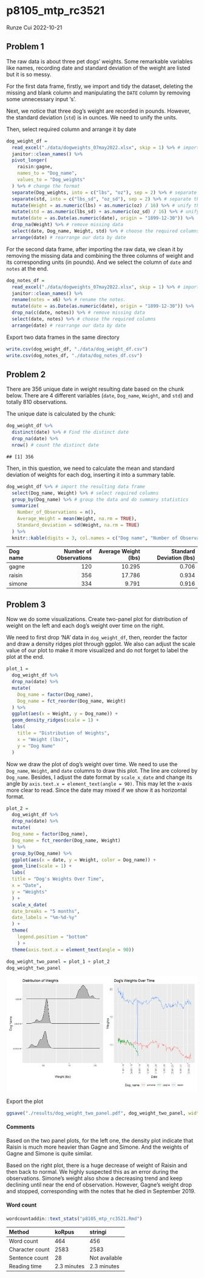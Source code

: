 p8105_mtp_rc3521
================
Runze Cui
2022-10-21

## Problem 1

The raw data is about three pet dogs’ weights. Some remarkable variables
like names, recording date and standard deviation of the weight are
listed but it is so messy.

For the first data frame, firstly, we import and tidy the dataset,
deleting the missing and blank column and manipulating the `DATE` column
by removing some unnecessary input ‘s’.

Next, we notice that three dog’s weight are recorded in pounds. However,
the standard deviation (`std`) is in ounces. We need to unify the units.

Then, select required column and arrange it by date

``` r
dog_weight_df = 
  read_excel("./data/dogweights_07may2022.xlsx", skip = 1) %>% # import the data and get rid of the first row
  janitor::clean_names() %>% 
  pivot_longer(  
    raisin:gagne,
    names_to = "Dog_name",
    values_to = "Dog_weights"
  ) %>% # change the format
  separate(Dog_weights, into = c("lbs", "oz"), sep = 2) %>% # separate the weight's unit by 'lbs' and 'oz' respectively
  separate(std, into = c("lbs_sd", "oz_sd"), sep = 2) %>% # separate the standard deviation's unit by 'lbs' and 'oz' respectively
  mutate(Weight = as.numeric(lbs) + as.numeric(oz) / 16) %>% # unify the units of weights
  mutate(std = as.numeric(lbs_sd) + as.numeric(oz_sd) / 16) %>% # unify the units of standard deviation
  mutate(date = as.Date(as.numeric(date), origin = "1899-12-30")) %>%  # change the date format and show it as readable one.
  drop_na(Weight) %>% # remove missing data
  select(date, Dog_name, Weight, std) %>% # choose the required columns
  arrange(date) # rearrange our data by date
```

For the second data frame, after importing the raw data, we clean it by
removing the missing data and combining the three columns of weight and
its corresponding units (in pounds). And we select the column of `date`
and `notes` at the end.

``` r
dog_notes_df =
  read_excel("./data/dogweights_07may2022.xlsx", skip = 1) %>% # import the data and get rid of the first row
  janitor::clean_names() %>% 
  rename(notes = x6) %>% # rename the notes.
  mutate(date = as.Date(as.numeric(date), origin = "1899-12-30")) %>%  # change the date format and show it as readable one.
  drop_na(c(date, notes)) %>% # remove missing data
  select(date, notes) %>% # choose the required columns
  arrange(date) # rearrange our data by date
```

Export two data frames in the same directory

``` r
write.csv(dog_weight_df, "./data/dog_weight_df.csv")
write.csv(dog_notes_df, "./data/dog_notes_df.csv")
```

## Problem 2

There are 356 unique date in weight resulting date based on the chunk
below. There are 4 different variables (`date`, `Dog_name`, `Weight`,
and `std`) and totally 810 observations.

The unique date is calculated by the chunk:

``` r
dog_weight_df %>% 
  distinct(date) %>% # Find the distinct date
  drop_na(date) %>% 
  nrow() # count the distinct date
```

    ## [1] 356

Then, in this question, we need to calculate the mean and standard
deviation of weights for each dog, inserting it into a summary table.

``` r
dog_weight_df %>% # import the resulting data frame
  select(Dog_name, Weight) %>% # select required columns
  group_by(Dog_name) %>% # group the data and do summary statistics
  summarize(
    Number_of_Observations = n(),
    Average_Weight = mean(Weight, na.rm = TRUE),
    Standard_deviation = sd(Weight, na.rm = TRUE)
  ) %>% 
  knitr::kable(digits = 3, col.names = c("Dog name", "Number of Observations", "Average Weight (lbs)", "Standard Deviation (lbs)")) # show it as a table and rename the columns' name.
```

| Dog name | Number of Observations | Average Weight (lbs) | Standard Deviation (lbs) |
|:---------|-----------------------:|---------------------:|-------------------------:|
| gagne    |                    120 |               10.295 |                    0.706 |
| raisin   |                    356 |               17.786 |                    0.934 |
| simone   |                    334 |                9.791 |                    0.916 |

## Problem 3

Now we do some visualizations. Create two-panel plot for distribution of
weight on the left and each dog’s weight over time on the right.

We need to first drop ‘NA’ data in `dog_weight_df`, then, reorder the
factor and draw a density ridges plot through ggplot. We also can adjust
the scale value of our plot to make it more visualized and do not forget
to label the plot at the end.

``` r
plot_1 =
  dog_weight_df %>% 
  drop_na(date) %>% 
  mutate(
    Dog_name = factor(Dog_name),
    Dog_name = fct_reorder(Dog_name, Weight)
  ) %>% 
  ggplot(aes(x = Weight, y = Dog_name)) +
  geom_density_ridges(scale = 1) +
  labs(
    title = "Distribution of Weights",
    x = "Weight (lbs)",
    y = "Dog Name"
  )
```

Now we draw the plot of dog’s weight over time. We need to use the
`Dog_name`, `Weight`, and `date` columns to draw this plot. The line are
colored by `Dog_name`. Besides, I adjust the date format by
`scale_x_date` and change its angle by
`axis.text.x = element_text(angle = 90)`. This may let the x-axis more
clear to read. Since the date may mixed if we show it as horizontal
format.

``` r
plot_2 =
  dog_weight_df %>%
  drop_na(date) %>%
  mutate(
  Dog_name = factor(Dog_name),
  Dog_name = fct_reorder(Dog_name, Weight)
  ) %>%
  group_by(Dog_name) %>%
  ggplot(aes(x = date, y = Weight, color = Dog_name)) +
  geom_line(scale = 1) +
  labs(
  title = "Dog's Weights Over Time",
  x = "Date",
  y = "Weights"
  ) +
  scale_x_date(
  date_breaks = "5 months",
  date_labels = "%m-%d-%y"
  ) +
  theme(
    legend.position = "bottom"
    ) +
  theme(axis.text.x = element_text(angle = 90))
```

``` r
dog_weight_two_panel = plot_1 + plot_2
dog_weight_two_panel
```

![](p8105_mtp_rc3521_files/figure-gfm/patchwork%20two%20plots,%20r-1.png)<!-- -->

Export the plot

``` r
ggsave("./results/dog_weight_two_panel.pdf", dog_weight_two_panel, width = 10, height = 6)
```

#### Comments

Based on the two panel plots, for the left one, the density plot
indicate that Raisin is much more heavier than Gagne and Simone. And the
weights of Gagne and Simone is quite similar.

Based on the right plot, there is a huge decrease of weight of Raisin
and then back to normal. We highly suspected this as an error during the
observations. Simone’s weight also show a decreasing trend and keep
declining until near the end of observation. However, Gagne’s weight
drop and stopped, corresponding with the notes that he died in September
2019.

#### Word count

``` r
wordcountaddin::text_stats("p8105_mtp_rc3521.Rmd")
```

| Method          | koRpus      | stringi       |
|:----------------|:------------|:--------------|
| Word count      | 464         | 456           |
| Character count | 2583        | 2583          |
| Sentence count  | 28          | Not available |
| Reading time    | 2.3 minutes | 2.3 minutes   |
